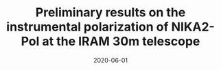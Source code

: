 ---
title: "Preliminary results on the instrumental polarization of NIKA2-Pol at the IRAM 30m telescope"
collection: "co_procs"
permalink: /publications/2020EPJWC.22800002A
date: 2020-06-01
venue: "European Physical Journal Web of Conferences"
citation: "Ajeddig, H., Adam, R., Ade, P., et al. (2020), European Physical Journal Web of Conferences, 228, 00002."
---
